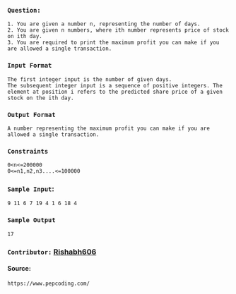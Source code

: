 ### ` Question: `
    1. You are given a number n, representing the number of days.
    2. You are given n numbers, where ith number represents price of stock on ith day.
    3. You are required to print the maximum profit you can make if you are allowed a single transaction.
### `Input Format`
    The first integer input is the number of given days.
    The subsequent integer input is a sequence of positive integers. The element at position i refers to the predicted share price of a given stock on the ith day.

### `Output Format`
    A number representing the maximum profit you can make if you are allowed a single transaction.
### `Constraints`
    0<n<=200000
    0<=n1,n2,n3....<=100000
### `Sample Input`:
    9 11 6 7 19 4 1 6 18 4
### `Sample Output`
    17
### `Contributor:` [Rishabh606](https://github.com/Rishabh606) 
#### Source: 
    https://www.pepcoding.com/